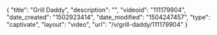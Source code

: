 {
    "title": "Grill Daddy",
    "description": "",
    "videoid": "111179904",
    "date_created": "1502923414",
    "date_modified": "1504247457",
    "type": "captivate",
    "layout": "video",
    "url": "\/v\/grill-daddy\/111179904"
}